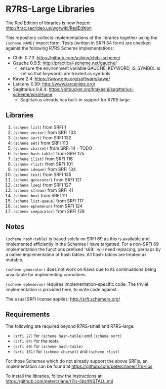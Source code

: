 # R7RS-Large Libraries

The Red Edition of libraries is now frozen:
http://trac.sacrideo.us/wg/wiki/RedEdition

This repository collects implementations of the libraries together using the
`(scheme NAME)` import form.  Tests (written in SRFI 64 form) are checked
against the following R7RS Scheme implementations:

* Chibi 0.7.3: https://github.com/ashinn/chibi-scheme/
* Gauche 0.9.5: http://practical-scheme.net/gauche/
  * ensure the environment variable GAUCHE_KEYWORD_IS_SYMBOL is set so that 
    keywords are treated as symbols
* Kawa 2.4: https://www.gnu.org/software/kawa/
* Larceny 0.99: http://www.larcenists.org/
* Sagittarius 0.8.4: https://bitbucket.org/ktakashi/sagittarius-scheme/wiki/Home
  * Sagittarius already has built-in support for R7RS large

## Libraries

1. `(scheme list)` from SRFI 1
2. `(scheme vector)` from SRFI 133
3. `(scheme sort)` from SRFI 132
4. `(scheme set)` from SRFI 113 
5. `(scheme charset)` from SRFI 14 - TODO
6. `(scheme hash-table)` from SRFI 125
7. `(scheme ilist)` from SRFI 116
8. `(scheme rlist)` from SRFI 101 
9. `(scheme ideque)` from SRFI 134
10. `(scheme text)` from SRFI 135
11. `(scheme generator)` from SRFI 121
12. `(scheme lseq)` from SRFI 127
13. `(scheme stream)` from SRFI 41
14. `(scheme box)` from SRFI 111
15. `(scheme list-queue)` from SRFI 117
16. `(scheme ephemeron)` from SRFI 124
17. `(scheme comparator)` from SRFI 128

## Notes

`(scheme hash-table)` is based solely on SRFI 69 as this is available and
implemented efficiently in the Schemes I have targetted.  For a non-SRFI 69
implementation the functions prefixed 's69:' will need replacing, perhaps by 
a native implementation of hash tables.  All hash-tables are treated as mutable.

`(scheme generator)` does not work on Kawa due to its continuations being 
unsuitable for implementing coroutines.

`(scheme ephemeron)` requires implementation-specific code.  The trivial 
implementation is provided here, to write code against.

The usual SRFI license applies: http://srfi.schemers.org/

## Requirements

The following are required beyond R7RS-small and R7RS-large:

* `(srfi 27)` for `(scheme hash-table)` and `(scheme sort)`
* `(srfi 64)` for the tests
* `(srfi 69)` for `(scheme hash-table)`
* `(srfi 151)` for `(scheme charset)` and `(scheme rlist)`

For those Schemes which do not already support the above SRFIs,
an implementation can be found at https://github.com/petercrlane/r7rs-libs

To install the libraries, follow the instructions at: 
https://github.com/petercrlane/r7rs-libs/INSTALL.md
